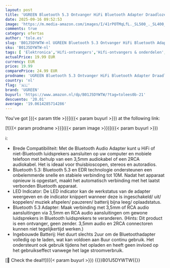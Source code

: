 ```yaml
---
layout: post
title: 'UGREEN Bluetooth 5.3 Ontvanger HiFi Bluetooth Adapter Draadloze Bluetooth Audioadapter 3 5mm en 2RCA Dual Connection HiFi Ontvanger.'
date: 2025-09-16 09:52:53
image: 'https://m.media-amazon.com/images/I/41rPOTMqLfL._SL500_._SL400_.jpg'
comments: true
category: ofertas
author: 'tole.es'
slug: 'B01J5DYWTW-nl UGREEN Bluetooth 5.3 Ontvanger HiFi Bluetooth Adapter...'
sku: 'B01J5DYWTW-nl'
tags: [ 'Elektronica','Hifi-ontvangers','Hifi-ontvangers & onderdelen','Producten voor audio & home cinema','ugreen','🇳🇱', ]
actualPrice: 19.99 EUR
currency: EUR
price: 19.99
comparePrice: 24.99 EUR
prodname: 'UGREEN Bluetooth 5.3 Ontvanger HiFi Bluetooth Adapter Draadloze Bluetooth Audioadapter 3 5mm en 2RCA Dual Connection HiFi Ontvanger.'
country: 'nl'
flag: '🇳🇱'
brand: 'UGREEN'
buyurl: 'https://www.amazon.nl/dp/B01J5DYWTW/?tag=tolees0b-21'
descuento: '20.01'
average: '19.0614285714286'
---
```


You've got [{{< param title >}}]({{< param buyurl >}}) at the following link:

[![{{< param prodname >}}]({{< param image >}})]({{< param buyurl >}})

ℹ️:

- Brede Compatibiliteit: Met de Bluetooth Audio Adapter kunt u HiFi of niet-Bluetooth luidsprekers aansluiten op uw computer en mobiele telefoon met behulp van een 3,5mm audiokabel of een 2RCA audiokabel. Het is ideaal voor thuisbioscopen, stereos en autoradios.
- Bluetooth 5.3: Bluetooth 5.3 en EDR technologie ondersteunen een onbelemmerde snelle en stabiele verbinding tot 10M. Nadat het apparaat opnieuw is opgestart, maakt het automatisch verbinding met het laatst verbonden Bluetooth apparaat.
- LED Indicator: De LED indicator kan de werkstatus van de adapter weergeven en de indicator knippert wanneer deze is ingeschakeld/ uit/ koppelen/ muziek afspelen/ pauzeren/ batterij bijna leeg/ oplaadstatus.
- Bluetooth 5.3 Adapter: Maak verbinding met 3,5mm of RCA audio aansluitingen via 3,5mm en RCA audio aansluitingen om gewone luidsprekers in Bluetooth luidsprekers te veranderen. (Hints: Dit product is een ontvanger, geen zender. 3,5mm audio en 2RCA connectoren kunnen niet tegelijkertijd werken.)
- Ingebouwde Batterij: Het duurt slechts 2uur om de Bluetoothadapter volledig op te laden, wat kan voldoen aan 8uur continu gebruik. Het ondersteunt ook gebruik tijdens het opladen en heeft geen invloed op het gebruikseffect vanwege het lage stroomverbruik.

[🛒 Check the deal!!]({{< param buyurl >}})
{{<world>}}B01J5DYWTW{{</world>}}
